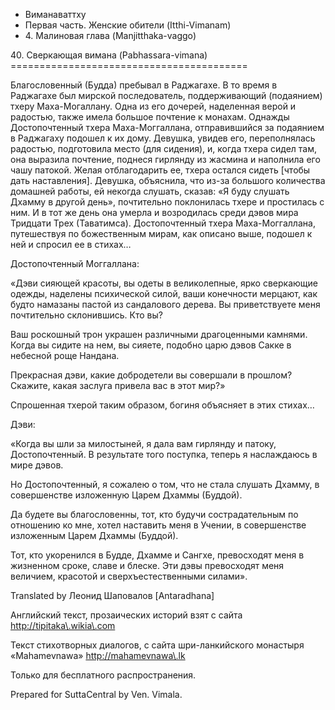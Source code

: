 









* Виманаваттху
* Первая часть\. Женские обители \(Itthi\-Vimanam\)
* 4\. Малиновая глава \(Manjitthaka\-vaggo\)


40\. Сверкающая вимана \(Pabhassara\-vimana\)
\=\=\=\=\=\=\=\=\=\=\=\=\=\=\=\=\=\=\=\=\=\=\=\=\=\=\=\=\=\=\=\=\=\=\=\=\=\=\=\=\=



Благословенный \(Будда\) пребывал в Раджагахе\. В то время в Раджагахе был мирской последователь, поддерживающий \(подаянием\) тхеру Маха\-Могаллану\. Одна из его дочерей, наделенная верой и радостью, также имела большое почтение к монахам\. Однажды Достопочтенный тхера Маха\-Моггаллана, отправившийся за подаянием в Раджагаху подошел к их дому\. Девушка, увидев его, переполнялась радостью, подготовила место \(для сидения\), и, когда тхера сидел там, она выразила почтение, поднеся гирлянду из жасмина и наполнила его чашу патокой\. Желая отблагодарить ее, тхера остался сидеть \[чтобы дать наставления\]\. Девушка, объяснила, что из\-за большого количества домашней работы, ей некогда слушать, сказав: «Я буду слушать Дхамму в другой день», почтительно поклонилась тхере и простилась с ним\. И в тот же день она умерла и возродилась среди дэвов мира Тридцати Трех \(Таватимса\)\. Достопочтенный тхера Маха\-Моггаллана, путешествуя по божественным мирам, как описано выше, подошел к ней и спросил ее в стихах…


Достопочтенный Моггаллана:


«Дэви сияющей красоты, вы одеты в великолепные, ярко сверкающие одежды, наделены психической силой, ваши конечности мерцают, как будто намазаны пастой из сандалового дерева\. Вы приветствуете меня почтительно склонившись\. Кто вы?


Ваш роскошный трон украшен различными драгоценными камнями\. Когда вы сидите на нем, вы сияете, подобно царю дэвов Сакке в небесной роще Нандана\.


Прекрасная дэви, какие добродетели вы совершали в прошлом? Скажите, какая заслуга привела вас в этот мир?»


Спрошенная тхерой таким образом, богиня объясняет в этих стихах…


Дэви:


«Когда вы шли за милостыней, я дала вам гирлянду и патоку, Достопочтенный\. В результате того поступка, теперь я наслаждаюсь в мире дэвов\.


Но Достопочтенный, я сожалею о том, что не стала слушать Дхамму, в совершенстве изложенную Царем Дхаммы \(Буддой\)\.


Да будете вы благословенны, тот, кто будучи сострадательным по отношению ко мне, хотел наставить меня в Учении, в совершенстве изложенным Царем Дхаммы \(Буддой\)\.


Тот, кто укоренился в Будде, Дхамме и Сангхе, превосходят меня в жизненном сроке, славе и блеске\. Эти дэвы превосходят меня величием, красотой и сверхъестественными силами»\.



Translated by Леонид Шаповалов \[Antaradhana\]


Английский текст, прозаических историй взят с сайта <http://tipitaka\.wikia\.com>


Текст стихотворных диалогов, с сайта шри\-ланкийского монастыря «Mahamevnawa» <http://mahamevnawa\.lk>


Только для бесплатного распространения\.


Prepared for SuttaCentral by Ven\. Vimala\.






